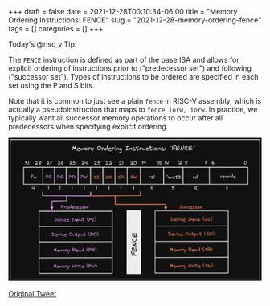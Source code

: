 +++ 
draft = false
date = 2021-12-28T00:10:34-06:00
title = "Memory Ordering Instructions: FENCE"
slug = "2021-12-28-memory-ordering-fence" 
tags = []
categories = []
+++

Today's @risc_v Tip:

The `FENCE` instruction is defined as part of the base ISA and allows for explicit ordering of instructions prior to ("predecessor set") and following ("successor set"). Types of instructions to be ordered are specified in each set using the P and S bits.

Note that it is common to just see a plain `fence` in RISC-V assembly, which is actually a pseudoinstruction that maps to `fence iorw, iorw`. In practice, we typically want all successor memory operations to occur after all predecessors when specifying explicit ordering.

![21-12-28](../static/risc-v-tips/21-12-28.png)

[Original Tweet](https://twitter.com/hasheddan/status/1475878172143112193?s=20)